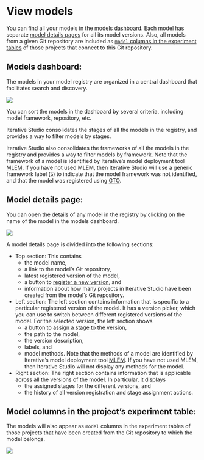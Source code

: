 # View models

You can find all your models in the [models dashboard](#models-dashboard). Each
model has separate [model details pages](#model-details-page) for all its model
versions. Also, all models from a given Git repository are included as
[`model` columns in the experiment tables](#model-columns-in-the-projects-experiment-table)
of those projects that connect to this Git repository.

## Models dashboard:

The models in your model registry are organized in a central dashboard that
facilitates search and discovery.

![](https://static.iterative.ai/img/studio/models-dashboard.png)

You can sort the models in the dashboard by several criteria, including model
framework, repository, etc.

Iterative Studio consolidates the stages of all the models in the registry, and
provides a way to filter models by stages.

Iterative Studio also consolidates the frameworks of all the models in the
registry and provides a way to filter models by framework. Note that the
framework of a model is identified by Iterative’s model deployment tool [MLEM].
If you have not used MLEM, then Iterative Studio will use a generic framework
label (`G`) to indicate that the model framework was not identified, and that
the model was registered using [GTO].

## Model details page:

You can open the details of any model in the registry by clicking on the name of
the model in the models dashboard.

![](https://static.iterative.ai/img/studio/model-details-page.png)

A model details page is divided into the following sections:

- Top section: This contains
  - the model name,
  - a link to the model’s Git repository,
  - latest registered version of the model,
  - a button to
    [register a new version](/doc/studio/user-guide/model-registry/register-version),
    and
  - information about how many projects in Iterative Studio have been created
    from the model’s Git repository.
- Left section: The left section contains information that is specific to a
  particular registered version of the model. It has a version picker, which you
  can use to switch between different registered versions of the model. For the
  selected version, the left section shows
  - a button to
    [assign a stage to the version](/doc/studio/user-guide/model-registry/assign-stage),
  - the path to the model,
  - the version description,
  - labels, and
  - model methods. Note that the methods of a model are identified by
    Iterative’s model deployment tool [MLEM]. If you have not used MLEM, then
    Iterative Studio will not display any methods for the model.
- Right section: The right section contains information that is applicable
  across all the versions of the model. In particular, it displays
  - the assigned stages for the different versions, and
  - the history of all version registration and stage assignment actions.

## Model columns in the project’s experiment table:

The models will also appear as `model` columns in the experiment tables of those
projects that have been created from the Git repository to which the model
belongs.

![](https://static.iterative.ai/img/studio/model-columns-in-experiment-table.png)

[mlem]: https://mlem.ai/
[gto]: https://mlem.ai/doc/gto
